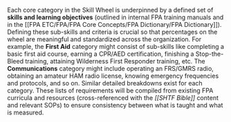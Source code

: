 Each core category in the Skill Wheel is underpinned by a defined set of **skills and learning objectives** (outlined in internal FPA training manuals and in the [[FPA ETC/FPA/FPA Core Concepts/FPA Dictionary/FPA Dictionary]]). Defining these sub-skills and criteria is crucial so that percentages on the wheel are meaningful and standardized across the organization. For example, the **First Aid** category might consist of sub-skills like completing a basic first aid course, earning a CPR/AED certification, finishing a Stop-the-Bleed training, attaining Wilderness First Responder training, etc. The **Communications** category might include operating an FRS/GMRS radio, obtaining an amateur HAM radio license, knowing emergency frequencies and protocols, and so on. Similar detailed breakdowns exist for each category. These lists of requirements will be compiled from existing FPA curricula and resources (cross-referenced with the _[[SHTF Bible]]_ content and relevant SOPs) to ensure consistency between what is taught and what is measured.